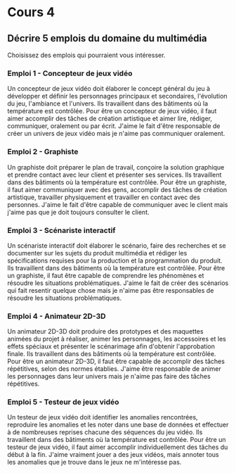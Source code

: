 # Cours 4
## Décrire 5 emplois du domaine du multimédia
Choisissez des emplois qui pourraient vous intéresser. 

### Emploi 1 - Concepteur de jeux vidéo
Un concepteur de jeux vidéo doit élaborer le concept général du jeu à développer et définir les personnages principaux et secondaires, l'évolution du jeu, l'ambiance et l'univers. Ils travaillent dans des bâtiments où la température est contrôlée. Pour être un concepteur de jeux vidéo, il faut aimer accomplir des tâches de création artistique et aimer lire, rédiger, communiquer, oralement ou par écrit. J'aime le fait d'être responsable de créer un univers de jeux vidéo mais je n'aime pas communiquer oralement.


### Emploi 2 - Graphiste
Un graphiste doit préparer le plan de travail, conçoire la solution graphique et prendre contact avec leur client et présenter ses services. Ils travaillent dans des bâtiments où la température est contrôlée. Pour être un graphiste, il faut aimer communiquer avec des gens, accomplir des tâches de création artistique, travailler physiquement et travailler en contact avec des personnes. J'aime le fait d'être capable de communiquer avec le client mais j'aime pas que je doit toujours consulter le client.

### Emploi 3 - Scénariste interactif
Un scénariste interactif doit élaborer le scénario, faire des recherches et se documenter sur les sujets du produit multimédia et rédiger les spécifications requises pour la production et la programmation du produit. Ils travaillent dans des bâtiments où la température est contrôlée. Pour être un graphiste, il faut être capable de comprendre les phénomènes et résoudre les situations problématiques. J'aime le fait de créer des scénarios qui fait resentir quelque chose mais je n'aime pas être responsables de résoudre les situations problématiques.

### Emploi 4 - Animateur 2D-3D
Un animateur 2D-3D doit produire des prototypes et des maquettes animées du projet à réaliser, animer les personnages, les accessoires et les effets spéciaux et présenter le scénarimage afin d'obtenir l'approbation finale. Ils travaillent dans des bâtiments où la température est contrôlée. Pour être un animateur 2D-3D, il faut être capable de accomplir des tâches répétitives, selon des normes établies. J'aime être responsable de animer les personnages dans leur univers mais je n'aime pas faire des tâches répétitives.

### Emploi 5 - Testeur de jeux vidéo
Un testeur de jeux vidéo doit identifier les anomalies rencontrées, reproduire les anomalies et les noter dans une base de données et effectuer à de nombreuses reprises chacune des séquences du jeu vidéo. Ils travaillent dans des bâtiments où la température est contrôlée. Pour être un testeur de jeux vidéo, il faut aimer accomplir individuellement des tâches du début à la fin. J'aime vraiment jouer a des jeux vidéos, mais annoter tous les anomalies que je trouve dans le jeux ne m'intéresse pas.


